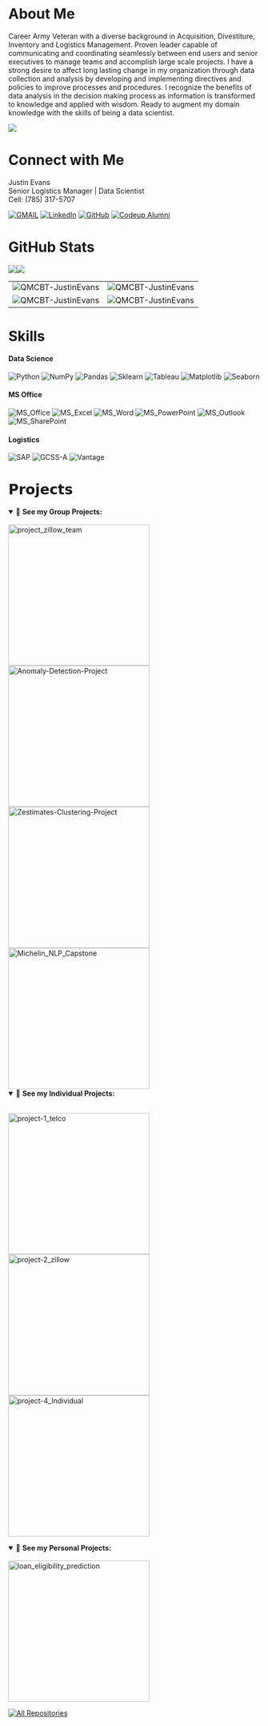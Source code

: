 <!--
**QMCBT-JustinEvans/QMCBT-JustinEvans** is a ✨ _special_ ✨ repository because its `README.md` (this file) appears on your GitHub profile.
-->

# About Me
Career Army Veteran with a diverse background in Acquisition, Divestiture, Inventory and Logistics Management. Proven leader capable of communicating and coordinating seamlessly between end users and senior executives to manage teams and accomplish large scale projects.  I have a strong desire to affect long lasting change in my organization through data collection and analysis by developing and implementing directives and policies to improve processes and procedures.  I recognize the benefits of data analysis in the decision making process as information is transformed to knowledge and applied with wisdom. Ready to augment my domain knowledge with the skills of being a data scientist. 

<p align="center">

  <a href="https://github.com/DenverCoder1/readme-typing-svg"><img src="https://readme-typing-svg.herokuapp.com/?lines=Knowledge%20is%20Power.;Knowing%20everything%20does%20NOT%20make%20you%20Powerful!;It%20makes%20you%20a%20'Know%20It%20All'.;Sharing%20your%20Knowledge,;Makes%20you%20a...;-MENTOR-;-TRAINER-;-ADVISOR-;With%20great%20Knowledge,%20comes%20great%20Power.;With%20great%20Power,%20comes%20great%20Responsibility!&font=Fira%20Code&center=true&width=1080&height=45&color=f75c7e&vCenter=true&size=22"></a>
</p>

# Connect with Me

Justin Evans  
Senior Logistics Manager | Data Scientist  
Cell: (785) 317-5707  

[![GMAIL](https://img.shields.io/badge/Gmail-D14836?style=for-the-badge&logo=gmail&logoColor=white)](mailto:justin.Ellis.Evans@gmail.com)
[![LinkedIn](https://img.shields.io/badge/linkedin-%230077B5.svg?style=for-the-badge&logo=linkedin&logoColor=white)](https://www.linkedin.com/in/qmcbt)
[![GitHub](https://img.shields.io/badge/GitHub-100000?style=for-the-badge&logo=github&logoColor=white)](https://github.com/QMCBT-JustinEvans)
[![Codeup Alumni](https://img.shields.io/badge/Codeup%20Alumni-green?style=for-the-badge&logo=codeup&logoColor=white)](https://alumni.codeup.com/students/1725)

# GitHub Stats

<!--
<table>
<tr>
<td><img src="https://github-readme-stats.vercel.app/api?username=QMCBT-JustinEvans&count_private=true&show_icons=true&include_all_commits=true&locale=en" alt="QMCBT-JustinEvans" /></td>
<td><img src="https://github-readme-streak-stats.herokuapp.com/?user=QMCBT-JustinEvans&" alt="QMCBT-JustinEvans" /></td>
<td><img src="https://github-readme-stats.vercel.app/api/top-langs/?username=QMCBT-JustinEvans&" alt="QMCBT-JustinEvans" /></td>
</tr>
</table>
-->

<table>

<tr>
<!--[Visitor Badge]-->
<img src="https://visitor-badge.laobi.icu/badge?page_id=QMCBT-JustinEvans">
<!--[Profile Views]-->
<img src="https://komarev.com/ghpvc/?username=your-github-QMCBT-JustinEvans&color=66CDEB">

<tr>
<td>  
<img src="https://github-readme-stats.vercel.app/api/top-langs/?username=QMCBT-JustinEvans&" alt="QMCBT-JustinEvans">
</td>

<td>
<img src="https://github-readme-streak-stats.herokuapp.com/?user=QMCBT-JustinEvans&" alt="QMCBT-JustinEvans" />
</td>  
</tr>

<td>
<img src="https://github-readme-stats.vercel.app/api?username=QMCBT-JustinEvans&theme=codeSTACKr&show_icons=true" alt="QMCBT-JustinEvans" />
</td>

<td>
<img src="https://github-readme-streak-stats.herokuapp.com?user=QMCBT-JustinEvans&theme=dark&border_radius=4.7&mode=weekly" alt="QMCBT-JustinEvans" />
</td></tr>

  

</table>


<!--
# Photo Score
<img src="https://photofeeler-photos.s3.amazonaws.com/tri/riwcc3gr65fc0qgz.jpg" alt="my Profile Grade" width="500" height="500">
# LinkedIn Stats
-->
      
# Skills

#### Data Science
![Python](https://img.shields.io/badge/-Python-black?style=flat-square&logo=Python)
![NumPy](https://img.shields.io/badge/-Numpy-black?style=flat-square&logo=NumPy) 
![Pandas](https://img.shields.io/badge/-Pandas-black?style=flat-square&logo=Pandas)
![Sklearn](https://img.shields.io/badge/-Sklearn-black?style=flat-square&logo=Sklearn)
![Tableau](https://img.shields.io/badge/-Tableau-black?style=flat-square&logo=Tableau) 
![Matplotlib](https://img.shields.io/badge/-Matplotlib-black?style=flat-square&logo=Matplotlib) 
![Seaborn](https://img.shields.io/badge/-Seaborn-black?style=flat-square&logo=Seaborn)

#### MS Office
![MS_Office](https://img.shields.io/badge/-Microsoft_Office-blue?style=flat-square&logo=MicrosoftOffice) 
![MS_Excel](https://img.shields.io/badge/-Excel-blue?style=flat-square&logo=MicrosoftExcel) 
![MS_Word](https://img.shields.io/badge/-Word-blue?style=flat-square&logo=MicrosoftWord) 
![MS_PowerPoint](https://img.shields.io/badge/-PowerPoint-blue?style=flat-square&logo=MicrosoftPowerPoint) 
![MS_Outlook](https://img.shields.io/badge/-Outlook-blue?style=flat-square&logo=MicrosoftOutlook) 
![MS_SharePoint](https://img.shields.io/badge/-SharePoint-blue?style=flat-square&logo=MicrosoftSharePoint) 

#### Logistics
![SAP](https://img.shields.io/badge/-SAP-green?style=flat-square&logo=SAP) 
![GCSS-A](https://img.shields.io/badge/-GCSSA-green?style=flat-square&logo=GCSS-A) 
![Vantage](https://img.shields.io/badge/-Vantage-green?style=flat-square&logo=Vantage) 

# 𝗣𝗿𝗼𝗷𝗲𝗰𝘁𝘀

<details open="">
<summary>👀 <b>See my Group Projects:</b></summary><br>
  <a href="https://github.com/Codeup-Justin-Evans-Yvette-Ibarra/project_zillow_team"><img width="282" src="https://denvercoder1-github-readme-stats.vercel.app/api/pin?username=Codeup-Justin-Evans-Yvette-Ibarra&repo=project_zillow_team&theme=react&bg_color=1F222E&title_color=F85D7F&icon_color=F8D866&hide_border=true&show_icons=true" alt="project_zillow_team">
  </a>
  <a href="https://github.com/Codeup-Mirzakhani-Group1-Project/project-5_anomaly_detection"><img width="282" src="https://denvercoder1-github-readme-stats.vercel.app/api/pin?username=Codeup-Mirzakhani-Group1-Project&repo=project-5_anomaly_detection&theme=react&bg_color=1F222E&title_color=F85D7F&icon_color=F8D866&hide_border=true&show_icons=true" alt="Anomaly-Detection-Project">  </a>
  <a href="https://github.com/Codeup-Mirzakhani-Group1-NLP-Project/Codeup-Mirzakhani-GitHub-Scrape-NLP-Project"><img width="282" src="https://denvercoder1-github-readme-stats.vercel.app/api/pin?username=Codeup-Mirzakhani-Group1-NLP-Project&repo=Codeup-Mirzakhani-GitHub-Scrape-NLP-Project&theme=react&bg_color=1F222E&title_color=F85D7F&icon_color=F8D866&hide_border=true&show_icons=true" alt="Zestimates-Clustering-Project">
  </a>
  <a href="https://github.com/CodeupGourmands/Michelin_NLP_Capstone"><img width="282" src="https://denvercoder1-github-readme-stats.vercel.app/api/pin?username=CodeupGourmands&repo=Michelin_NLP_Capstone&theme=react&bg_color=1F222E&title_color=F85D7F&icon_color=F8D866&hide_border=true&show_icons=true" alt="Michelin_NLP_Capstone">
  </a>
</details>

<details open="">
<summary>👀 <b>See my Individual Projects:</b></summary><br>
<p align="left">
  <a href="https://github.com/QMCBT-JustinEvans/project-1_telco"><img width="282" src="https://denvercoder1-github-readme-stats.vercel.app/api/pin?username=QMCBT-JustinEvans&repo=project-1_telco&theme=react&bg_color=1F222E&title_color=F85D7F&icon_color=F8D866&hide_border=true&show_icons=true" alt="project-1_telco"></a>
  <a href="https://github.com/QMCBT-JustinEvans/project-2_zillow"><img width="282" src="https://denvercoder1-github-readme-stats.vercel.app/api/pin?username=QMCBT-JustinEvans&repo=project-2_zillow&theme=react&bg_color=1F222E&title_color=F85D7F&icon_color=F8D866&hide_border=true&show_icons=true" alt="project-2_zillow"></a>
  <a href="https://github.com/QMCBT-JustinEvans/project-4_Individual"><img width="282" src="https://denvercoder1-github-readme-stats.vercel.app/api/pin?username=QMCBT-JustinEvans&repo=project-4_Individual&theme=react&bg_color=1F222E&title_color=F85D7F&icon_color=F8D866&hide_border=true&show_icons=true" alt="project-4_Individual"></a>
</details>

<details open="">
<summary>👀 <b>See my Personal Projects:</b></summary><br>
<a href="https://github.com/QMCBT-JustinEvans/loan_eligibility_prediction"><img width="282" src="https://denvercoder1-github-readme-stats.vercel.app/api/pin?username=QMCBT-JustinEvans&repo=loan_eligibility_prediction&theme=react&bg_color=1F222E&title_color=F85D7F&icon_color=F8D866&hide_border=true&show_icons=true" alt="loan_eligibility_prediction"></a>
</details>

<!--
  <a href="https://github.com/m3redithw/Home-Value-Prediction"><img width="282" src="https://denvercoder1-github-readme-stats.vercel.app/api/pin?username=m3redithw&repo=Home-Value-Prediction&theme=react&bg_color=1F222E&title_color=F85D7F&icon_color=F8D866&hide_border=true&show_icons=false" alt="Home-Value-Prediction"></a>
  <a href="https://github.com/m3redithw/Customer-Churn-Prediction"><img width="282" src="https://denvercoder1-github-readme-stats.vercel.app/api/pin?username=m3redithw&repo=Customer-Churn-Prediction&theme=react&bg_color=1F222E&title_color=F85D7F&icon_color=F8D866&hide_border=true&show_icons=false" alt="Customer-Churn-Prediction"></a>
</details>
-->

<p align="left">
  <a href="https://github.com/m3redithw?tab=repositories&sort=stargazers"><img alt="All Repositories" title="All Repositories" src="https://custom-icon-badges.herokuapp.com/badge/-All%20Repos-2962FF?style=for-the-badge&logoColor=white&logo=repo"/></a>

</p>
